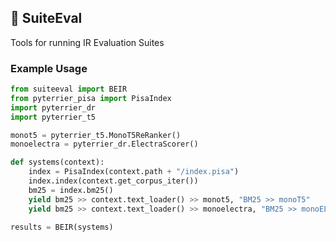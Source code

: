 ## 🍬 SuiteEval

Tools for running IR Evaluation Suites

### Example Usage

```python
from suiteeval import BEIR
from pyterrier_pisa import PisaIndex
import pyterrier_dr
import pyterrier_t5

monot5 = pyterrier_t5.MonoT5ReRanker()
monoelectra = pyterrier_dr.ElectraScorer()

def systems(context):
    index = PisaIndex(context.path + "/index.pisa")
    index.index(context.get_corpus_iter())
    bm25 = index.bm25()
    yield bm25 >> context.text_loader() >> monot5, "BM25 >> monoT5"
    yield bm25 >> context.text_loader() >> monoelectra, "BM25 >> monoELECTRA"

results = BEIR(systems)
```
